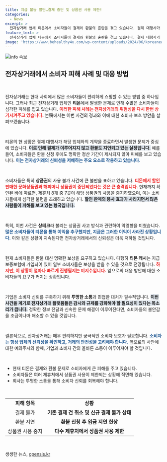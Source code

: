 ```yaml
---
title: 지급 불능 발단…결제 중단 및 상품권 사용 제한!
categories:
  - News
excerpt: >
  전자상거래 업체 티몬에서 소비자들이 결제와 환불의 혼란을 겪고 있습니다. 결제 대행사가 발을 빼며 대규모 피해가 우려되는 가운데, 상품권 사용 중단 사태가 이어져 소비자들의 불만이 폭주하고 있습니다.
feature_text: >
  전자상거래 업체 티몬에서 소비자들이 결제와 환불의 혼란을 겪고 있습니다. 결제 대행사가 발을 빼며 대규모 피해가 우려되는 가운데, 상품권 사용 중단 사태가 이어져 소비자들의 불만이 폭주하고 있습니다.
image: 'https://www.behealthy4u.com/wp-content/uploads/2024/06/koreanews.jpg'
---
```


<p><img src="https://www.behealthy4u.com/wp-content/uploads/2024/06/koreanews.jpg" alt="info 속보" /></p>

<h2 data-ke-size="size26">전자상거래에서 소비자 피해 사례 및 대응 방법</h2>

<p data-ke-size="size16">&nbsp;</p>

<p>전자상거래는 현대 사회에서 많은 소비자들이 편리하게 쇼핑할 수 있는 방법 중 하나입니다. 그러나 최근 전자상거래 업체인 <strong>티몬</strong>에서 발생한 문제로 인해 수많은 소비자들이 심각한 피해를 입고 있습니다. <b><span style="color: #ee2323;">이러한 피해 사례는 전자상거래의 위험성을 다시 한번 상기시켜주고 있습니다.</span></b> 본稿에서는 이번 사건의 경과와 이에 대한 소비자 보호 방안을 살펴보겠습니다.</p>

<p data-ke-size="size16">&nbsp;</p>

<p>티몬의 현 상황은 결제 대행사가 해당 업체와의 계약을 종료하면서 발생한 문제가 중심에 있습니다. <b><span style="background-color: #21538527;">이로 인해 결제가 이루어지지 않고 환불도 지연되고 있는 실정입니다.</span></b> 예를 들어, 소비자들은 환불 신청 후에도 명확한 정산 기간이 제시되지 않아 피해를 보고 있습니다. <b><span style="color: #1a5490;">이는 전자상거래의 신뢰성을 저해하는 주요 요소로 작용하고 있습니다.</span></b></p>

<p data-ke-size="size16">&nbsp;</p>

<p>소비자들은 특히 <strong>상품권</strong>의 사용 불가 사건에 큰 불만을 표하고 있습니다. <b><span style="color: #ee2323;">티몬에서 할인 판매한 문화상품권과 해피머니 상품권이 중단되었다는 것은 큰 충격입니다.</span></b> 현재까지 확인된 바에 따르면, 제휴처 8개 중 7곳이 해당 상품권의 사용을 중지하였으며, 이는 소비자들에게 심각한 불편을 초래하고 있습니다. <b><span style="background-color: #21538527;">할인 판매의 봉사 효과가 사라지면서 많은 사람들이 피해를 보고 있는 형국입니다.</span></b></p>

<p data-ke-size="size16">&nbsp;</p>

<p>특히, 이번 사건은 <strong>상테크</strong>라 불리는 상품권 사고 방식과 관련하여 악영향을 미쳤습니다. <b><span style="color: #1a5490;">많은 소비자들이 티몬을 통해 이익을 추구했지만, 지금은 그러한 이익이 사라진 상황입니다.</span></b> 이와 같은 상황이 지속된다면 전자상거래에서의 신뢰성은 더욱 저하될 것입니다.</p>

<p data-ke-size="size16">&nbsp;</p>

<p>현재 소비자들은 환불 대신 명확한 보상을 요구하고 있습니다. 다행히 <strong>티몬 캐시</strong>는 지급보증보험에 가입되어 있어 일부 소비자들은 보상을 받을 수 있을 것으로 전망됩니다. <b><span style="color: #ee2323;">하지만, 이 상황이 얼마나 빠르게 진행될지는 미지수입니다.</span></b> 앞으로의 대응 방안에 대한 소비자들의 요구가 커지는 상황입니다.</p>

<p data-ke-size="size16">&nbsp;</p>

<p>기업은 소비자 신뢰를 구축하기 위해 <strong>투명한 소통</strong>과 민첩한 대처가 필수적입니다. <b><span style="background-color: #21538527;">이번 사건을 계기로 전자상거래 플랫폼들은 감시와 규제를 강화해야 할 필요성이 있다는 목소리가 큽니다.</span></b> 정확한 정보 전달과 신속한 문제 해결이 이루어진다면, 소비자들의 불안감을 조금이나마 해소할 수 있을 것입니다.</p>

<p data-ke-size="size16">&nbsp;</p>

<p>결론적으로, 전자상거래는 매우 편리하지만 궁극적인 소비자 보호가 필요합니다. <b><span style="color: #1a5490;">소비자는 항상 업체의 신뢰성을 확인하고, 거래의 안전성을 고려해야 합니다.</span></b> 앞으로의 사안에 대한 예의주시와 함께, 기업과 소비자 간의 올바른 소통이 이루어져야 할 것입니다. </p>

<p data-ke-size="size16">&nbsp;</p>

<ul>
<li>현재 티몬은 결제와 환불 문제로 소비자에게 큰 피해를 주고 있습니다.</li>
<li>소비자들은 여러 제휴처에서 상품권 사용이 제한되는 상황에 직면해 있습니다.</li>
<li>회사는 투명한 소통을 통해 소비자 신뢰를 회복해야 합니다.</li>
</ul>

<p data-ke-size="size16">&nbsp;</p>

<table style="width: 100%;">
<tr>
<td style="text-align: center; height: 17px;"><b>피해 항목</b></td>
<td style="text-align: center; height: 17px;"><b>상황</b></td>
</tr>
<tr>
<td style="text-align: center; height: 17px;">결제 불가</td>
<td style="text-align: center; height: 17px;"><b>기존 결제 건 취소 및 신규 결제 불가 상태</b></td>
</tr>
<tr>
<td style="text-align: center; height: 17px;">환불 지연</td>
<td style="text-align: center; height: 17px;"><b>환불 신청 후 입금 지연 현상</b></td>
</tr>
<tr>
<td style="text-align: center; height: 17px;">상품권 사용 중지</td>
<td style="text-align: center; height: 17px;"><b>다수 제휴처에서 상품권 사용 제한</b></td>
</tr>
</table>

<p data-ke-size="size16">&nbsp;</p>
생생한 뉴스, <a href="https://opensis.kr" rel="dofollow">opensis.kr</a>



